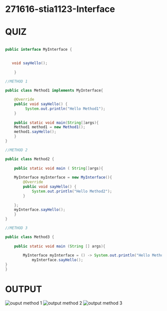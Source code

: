 # 271616-stia1123-Interface
# QUIZ

```java

public interface MyInterface {

    
   void sayHello();
        
    }
    
//METHOD 1

public class Method1 implements MyInterface{

    @Override
    public void sayHello() {
         System.out.println("Hello Method1");
    }
    
    public static void main(String[]args){
    Method1 method1 = new Method1();
    method1.sayHello();
    }
}

//METHOD 2

public class Method2 {
    
    public static void main ( String[]args){
    
    MyInterface myInterface = new MyInterface(){
        @Override
        public void sayHello() {
            System.out.println("Hello Method2");
        }
         
    };
    myInterface.sayHello();
    }
}

//METHOD 3

public class Method3 {
   
    public static void main (String [] args){
           
        MyInterface myInterface = () -> System.out.println("Hello Method3");
            myInterface.sayHello();
}
}
```



# OUTPUT

![ouput method 1](https://user-images.githubusercontent.com/55240830/80560281-ec7ed180-8a12-11ea-8075-c2cc0f935382.png)
![output method 2](https://user-images.githubusercontent.com/55240830/80560285-eee12b80-8a12-11ea-9f8d-a1984229869e.png)
![output method 3](https://user-images.githubusercontent.com/55240830/80560320-0f10ea80-8a13-11ea-8614-e12efcf34ecc.png)
